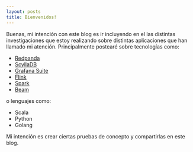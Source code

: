 ```yaml
---
layout: posts
title: Bienvenidos!
---
```


Buenas, mi intención con este blog es ir incluyendo en el las distintas investigaciones que estoy realizando sobre distintas aplicaciones que han llamado mi atención.
Principalmente postearé sobre tecnologías como:

-  [Redpanda](https://redpanda.com/)
-  [ScyllaDB](https://www.scylladb.com/)
-  [Grafana Suite](https://grafana.com/) 
-  [Flink](https://flink.apache.org/)
-  [Spark](https://spark.apache.org/)
-  [Beam](https://beam.apache.org/)

o lenguajes como:

- Scala
- Python
- Golang

Mi intención es crear ciertas pruebas de concepto y compartirlas en este blog.
